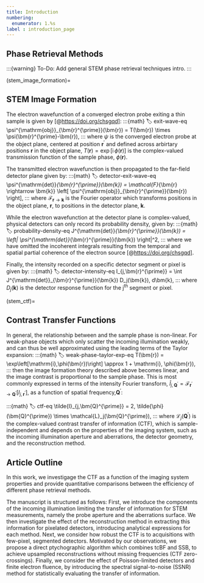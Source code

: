 ```yaml
---
title: Introduction
numbering:
  enumerator: 1.%s
label : introduction_page
---
```


## Phase Retrieval Methods

:::{warning} To-Do:
Add general STEM phase retrieval techniques intro.
:::

(stem_image_formation)=
## STEM Image Formation

The electron wavefunction of a converged electron probe exiting a thin sample is given by [@https://doi.org/chsgqd]:
:::{math}
:label: exit-wave-eq
\psi^{\mathrm{obj}}_{\bm{r}^{\prime}}(\bm{r}) = T(\bm{r}) \times \psi(\bm{r}^{\prime}-\bm{r}),
:::
where $\psi$ is the converged electron probe at the object plane, centered at position $\bm{r}^{\prime}$ and defined across arbirtary positions $\bm{r}$ in the object plane, $T(\bm{r}) = \exp\left[\mathrm{i}\,\phi(\bm{r}) \right]$ is the complex-valued transmission function of the sample phase, $\phi(\bm{r} )$.

The transmitted electron wavefunction is then propagated to the far-field detector plane given by:
:::{math}
:label: detector-exit-wave-eq
\psi^{\mathrm{det}}_{\bm{r}^{\prime}}(\bm{k}) = \mathcal{F}_{\bm{r} \rightarrow \bm{k}} \left[ \psi^{\mathrm{obj}}_{\bm{r}^{\prime}}(\bm{r}) \right],
:::
where $\mathcal{F}_{\bm{r} \rightarrow \bm{k}}$ is the Fourier operator which transforms positions in the object plane, $\bm{r}$, to positions in the detector plane, $\bm{k}$.

While the electron wavefunction at the detector plane is complex-valued, physical detectors can only record its probability density, given by:
:::{math}
:label: probability-density-eq
J^{\mathrm{det}}_{\bm{r}^{\prime}}(\bm{k}) = \left| \psi^{\mathrm{det}}_{\bm{r}^{\prime}}(\bm{k}) \right|^2,
:::
where we have omitted the incoherent integrals resulting from the temporal and spatial partial coherence of the electron source [@https://doi.org/chsgqd].

Finally, the intensity recorded on a specific detector segment or pixel is given by:
:::{math}
:label: detector-intensity-eq
I_{j,\bm{r}^{\prime}} = \int J^{\mathrm{det}}_{\bm{r}^{\prime}}(\bm{k}) D_j(\bm{k})\, d\bm{k},
:::
where $D_j(\bm{k})$ is the detector response function for the j<sup>th</sup> segment or pixel.

(stem_ctf)=
## Contrast Transfer Functions

In general, the relationship between [](#probability-density-eq) and the sample phase is non-linear.
For weak-phase objects which only scatter the incoming illumination weakly, and can thus be well approximated using the leading terms of the Taylor expansion:
:::{math}
:label: weak-phase-taylor-exp-eq
T(\bm{r}) = \exp\left[\mathrm{i}\,\phi(\bm{r})\right] \approx 1 + \mathrm{i}\, \phi(\bm{r}),
:::
then the image formation theory described above becomes linear, and the image contrast is proportional to the sample phase.
This is most commonly expressed in terms of the intensity Fourier transform, $\tilde{I}_{j,\bm{Q}^{\prime}} = \mathcal{F}_{\bm{r}^{\prime} \rightarrow \bm{Q}^{\prime}}\left[ I_{j,\bm{r}^{\prime}} \right]$, as a function of spatial frequency,$\bm{Q}^{\prime}$:

:::{math}
:label: ctf-eq
\tilde{I}_{j,\bm{Q}^{\prime}} = 2\, \tilde{\phi}(\bm{Q}^{\prime}) \times \mathcal{L}_j(\bm{Q}^{\prime}),
:::
where $\mathcal{L}_j(\bm{Q}^{\prime})$ is the complex-valued contrast transfer of information (CTF), which is sample-independent and depends on the properties of the imaging system, such as the incoming illumination aperture and aberrations, the detector geometry, and the reconstruction method.

## Article Outline

In this work, we investigage the CTF as a function of the imaging system properties and provide quantitative comparisons between the efficiency of different phase retrieval methods.

The manuscript is structured as follows:
First, we introduce the components of the incoming illumination limiting the transfer of information for STEM measurements, namely the probe aperture and the aberrations surface.
We then investigate the effect of the reconstruction method in extracting this information for pixelated detectors, introducing analytical expressions for each method.
Next, we consider how robust the CTF is to acquisitions with few-pixel, segmented detectors.
Motivated by our observations, we propose a direct ptychographic algorithm which combines tcBF and SSB, to achieve upsampled reconstructions without missing frequencies (CTF zero-crossings).
Finally, we consider the effect of Poisson-limited detectors and finite electron fluence, by introducing the spectral signal-to-noise (SSNR) method for statistically evaluating the transfer of information.
